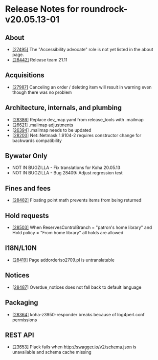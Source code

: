 
# Release Notes for roundrock-v20.05.13-01

## About

- [[27495]](http://bugs.koha-community.org/bugzilla3/show_bug.cgi?id=27495) The "Accessibility advocate" role is not yet listed in the about page.
- [[28442]](http://bugs.koha-community.org/bugzilla3/show_bug.cgi?id=28442) Release team 21.11

## Acquisitions

- [[27987]](http://bugs.koha-community.org/bugzilla3/show_bug.cgi?id=27987) Canceling an order / deleting item will result in warning even though there was no problem

## Architecture, internals, and plumbing

- [[28386]](http://bugs.koha-community.org/bugzilla3/show_bug.cgi?id=28386) Replace dev_map.yaml from release_tools with .mailmap
- [[26621]](http://bugs.koha-community.org/bugzilla3/show_bug.cgi?id=26621) .mailmap adjustments
- [[26394]](http://bugs.koha-community.org/bugzilla3/show_bug.cgi?id=26394) .mailmap needs to be updated
- [[28200]](http://bugs.koha-community.org/bugzilla3/show_bug.cgi?id=28200) Net::Netmask 1.9104-2 requires constructor change for backwards compatibility

## Bywater Only

- NOT IN BUGZILLA - Fix translations for Koha 20.05.13
- NOT IN BUGZILLA - Bug 28409: Adjust regression test

## Fines and fees

- [[28482]](http://bugs.koha-community.org/bugzilla3/show_bug.cgi?id=28482) Floating point math prevents items from being returned

## Hold requests

- [[28503]](http://bugs.koha-community.org/bugzilla3/show_bug.cgi?id=28503) When ReservesControlBranch = "patron's home library" and Hold policy = "From home library" all holds are allowed

## I18N/L10N

- [[28419]](http://bugs.koha-community.org/bugzilla3/show_bug.cgi?id=28419) Page addorderiso2709.pl is untranslatable

## Notices

- [[28487]](http://bugs.koha-community.org/bugzilla3/show_bug.cgi?id=28487) Overdue_notices does not fall back to default language

## Packaging

- [[28364]](http://bugs.koha-community.org/bugzilla3/show_bug.cgi?id=28364) koha-z3950-responder breaks because of log4perl.conf permissions

## REST API

- [[23653]](http://bugs.koha-community.org/bugzilla3/show_bug.cgi?id=23653) Plack fails when http://swagger.io/v2/schema.json is unavailable and schema cache missing


